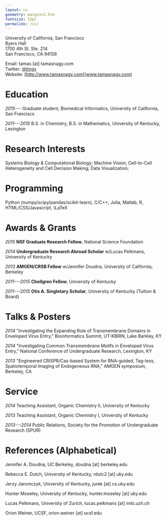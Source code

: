 ```yaml
---
layout: cv
geometry: margin=2.5cm
fontsize: 12pt
permalink: /cv/
---
```


University of California, San Francisco \
Byers Hall \
1700 4th St. Ste. 214 \
San Francisco, CA 94158


Email: tamas [at] tamasnagy.com\
Twitter: [\@tlngy](https://twitter.com/tlngy)\
Website: [http://www.tamasnagy.com](www.tamasnagy.com)



# Education

*2015---*    Graduate student, Biomedical Informatics, University of
California, San Francisco

*2011---2015* B.S. in Chemistry, B.S. in Mathematics, University of
Kentucky, Lexington


# Research Interests

Systems Biology & Computational Biology; Machine Vision; Cell-to-Cell
Heterogeneity and Cell Decision Making; Data Visualization; 

# Programming

Python (numpy/scipy/pandas/scikit-learn), C/C++, Julia, Matlab, R,
HTML/CSS/Javascript, \LaTeX


# Awards & Grants

*2015* **NSF Graduate Research Fellow**, National Science Foundation


*2014* **Undergraduate Research Abroad Scholar** w/Lucas Pelkmans,
University of Kentucky

*2013* **AMGEN/CRSB Fellow** w/Jennifer Doudna, University of
California, Berkeley

*2011---2015* **Chellgren Fellow**, University of Kentucky

*2011---2015* **Otis A. Singletary Scholar**, University of Kentucky
(Tuition & Board)


# Talks & Posters

*2014* "Investigating the Expanding Role of Transmembrane Domains in
Enveloped Virus Entry," Bioinformatics Summit, UT-KBRIN, Lake Barkley, KY

*2014* "Investigating Common Transmembrane Motifs in Enveloped Virus
Entry," National Conference of Undergraduate Research, Lexington, KY

*2013* "Engineered CRISPR/Cas-based System for RNA-guided, Tag-less,
Spatiotemporal Imaging of Endogeneous RNA," AMGEN symposium, Berkeley, CA


# Service


*2014* Teaching Assistant, Organic Chemistry II, University of Kentucky

*2013* Teaching Assistant, Organic Chemistry I, University of Kentucky

*2013---2014* Public Relations, Society for the Promotion of Undergraduate Research (SPUR)


# References (Alphabetical)

Jennifer A. Doudna, UC Berkeley, doudna [at] berkeley.edu

Rebecca E. Dutch, University of Kentucky, rdutc2 [at] uky.edu

Jerzy Jaromczyk, University of Kentucky, jurek [at] cs.uky.edu

Hunter Moseley, University of Kentucky, hunter.moseley [at] uky.edu

Lucas Pelkmans, University of Zurich, lucas.pelkmans [at] imls.uzh.ch

Orion Weiner, UCSF, orion.weiner [at] ucsf.edu
